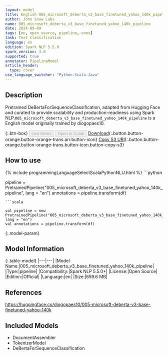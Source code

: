 ```yaml
---
layout: model
title: English 005_microsoft_deberta_v3_base_finetuned_yahoo_140k_pipeline pipeline DeBertaForSequenceClassification from diogopaes10
author: John Snow Labs
name: 005_microsoft_deberta_v3_base_finetuned_yahoo_140k_pipeline
date: 2024-09-09
tags: [en, open_source, pipeline, onnx]
task: Text Classification
language: en
edition: Spark NLP 5.5.0
spark_version: 3.0
supported: true
annotator: PipelineModel
article_header:
  type: cover
use_language_switcher: "Python-Scala-Java"
---
```


## Description

Pretrained DeBertaForSequenceClassification, adapted from Hugging Face and curated to provide scalability and production-readiness using Spark NLP.`005_microsoft_deberta_v3_base_finetuned_yahoo_140k_pipeline` is a English model originally trained by diogopaes10.

{:.btn-box}
<button class="button button-orange" disabled>Live Demo</button>
<button class="button button-orange" disabled>Open in Colab</button>
[Download](https://s3.amazonaws.com/auxdata.johnsnowlabs.com/public/models/005_microsoft_deberta_v3_base_finetuned_yahoo_140k_pipeline_en_5.5.0_3.0_1725879660710.zip){:.button.button-orange.button-orange-trans.arr.button-icon}
[Copy S3 URI](s3://auxdata.johnsnowlabs.com/public/models/005_microsoft_deberta_v3_base_finetuned_yahoo_140k_pipeline_en_5.5.0_3.0_1725879660710.zip){:.button.button-orange.button-orange-trans.button-icon.button-copy-s3}

## How to use



<div class="tabs-box" markdown="1">
{% include programmingLanguageSelectScalaPythonNLU.html %}
```python

pipeline = PretrainedPipeline("005_microsoft_deberta_v3_base_finetuned_yahoo_140k_pipeline", lang = "en")
annotations =  pipeline.transform(df)   

```
```scala

val pipeline = new PretrainedPipeline("005_microsoft_deberta_v3_base_finetuned_yahoo_140k_pipeline", lang = "en")
val annotations = pipeline.transform(df)

```
</div>

{:.model-param}
## Model Information

{:.table-model}
|---|---|
|Model Name:|005_microsoft_deberta_v3_base_finetuned_yahoo_140k_pipeline|
|Type:|pipeline|
|Compatibility:|Spark NLP 5.5.0+|
|License:|Open Source|
|Edition:|Official|
|Language:|en|
|Size:|659.6 MB|

## References

https://huggingface.co/diogopaes10/005-microsoft-deberta-v3-base-finetuned-yahoo-140k

## Included Models

- DocumentAssembler
- TokenizerModel
- DeBertaForSequenceClassification